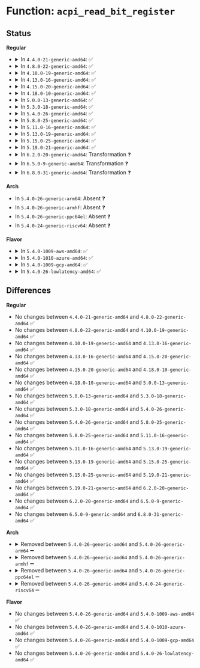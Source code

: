 # Function: <code>acpi_read_bit_register</code>

## Status
<b>Regular</b>
<ul>
<li>
<details>
<summary>In <code>4.4.0-21-generic-amd64</code>: ✅</summary>

```c
acpi_status acpi_read_bit_register(u32 register_id, u32 * return_value)
```

```json
{
  "name": "acpi_read_bit_register",
  "collision_type": "Unique Global",
  "inline_type": "No",
  "funcs": [
    {
      "addr": 18446744071583675712,
      "name": "acpi_read_bit_register",
      "external": true,
      "loc": "drivers/acpi/acpica/hwxface.c:300",
      "file": "drivers/acpi/acpica/hwxface.c",
      "inline": "seen, unknown",
      "caller_inline": [],
      "caller_func": [
        "drivers/acpi/acpica/hwacpi.c:acpi_hw_get_mode",
        "drivers/acpi/acpica/hwsleep.c:acpi_hw_legacy_sleep",
        "drivers/acpi/processor_idle.c:acpi_processor_suspend",
        "drivers/acpi/processor_idle.c:acpi_processor_resume",
        "drivers/acpi/processor_idle.c:acpi_idle_enter"
      ]
    }
  ],
  "symbols": [
    {
      "addr": 18446744071583675712,
      "name": "acpi_read_bit_register",
      "section": ".text",
      "bind": "STB_GLOBAL",
      "size": 112
    }
  ]
}
```
</details>
</li>
<li>
<details>
<summary>In <code>4.8.0-22-generic-amd64</code>: ✅</summary>

```c
acpi_status acpi_read_bit_register(u32 register_id, u32 * return_value)
```

```json
{
  "name": "acpi_read_bit_register",
  "collision_type": "Unique Global",
  "inline_type": "No",
  "funcs": [
    {
      "addr": 18446744071583999420,
      "name": "acpi_read_bit_register",
      "external": true,
      "loc": "drivers/acpi/acpica/hwxface.c:299",
      "file": "drivers/acpi/acpica/hwxface.c",
      "inline": "seen, unknown",
      "caller_inline": [],
      "caller_func": [
        "drivers/acpi/sleep.c:acpi_restore_bm_rld",
        "drivers/acpi/sleep.c:acpi_save_bm_rld",
        "drivers/acpi/acpica/hwacpi.c:acpi_hw_get_mode",
        "drivers/acpi/acpica/hwsleep.c:acpi_hw_legacy_sleep",
        "drivers/acpi/processor_idle.c:acpi_idle_enter"
      ]
    }
  ],
  "symbols": [
    {
      "addr": 18446744071583999420,
      "name": "acpi_read_bit_register",
      "section": ".text",
      "bind": "STB_GLOBAL",
      "size": 112
    }
  ]
}
```
</details>
</li>
<li>
<details>
<summary>In <code>4.10.0-19-generic-amd64</code>: ✅</summary>

```c
acpi_status acpi_read_bit_register(u32 register_id, u32 * return_value)
```

```json
{
  "name": "acpi_read_bit_register",
  "collision_type": "Unique Global",
  "inline_type": "No",
  "funcs": [
    {
      "addr": 18446744071584140868,
      "name": "acpi_read_bit_register",
      "external": true,
      "loc": "drivers/acpi/acpica/hwxface.c:299",
      "file": "drivers/acpi/acpica/hwxface.c",
      "inline": "seen, unknown",
      "caller_inline": [],
      "caller_func": [
        "drivers/acpi/sleep.c:acpi_restore_bm_rld",
        "drivers/acpi/sleep.c:acpi_save_bm_rld",
        "drivers/acpi/acpica/hwacpi.c:acpi_hw_get_mode",
        "drivers/acpi/acpica/hwsleep.c:acpi_hw_legacy_sleep",
        "drivers/acpi/processor_idle.c:acpi_idle_enter"
      ]
    }
  ],
  "symbols": [
    {
      "addr": 18446744071584140868,
      "name": "acpi_read_bit_register",
      "section": ".text",
      "bind": "STB_GLOBAL",
      "size": 112
    }
  ]
}
```
</details>
</li>
<li>
<details>
<summary>In <code>4.13.0-16-generic-amd64</code>: ✅</summary>

```c
acpi_status acpi_read_bit_register(u32 register_id, u32 * return_value)
```

```json
{
  "name": "acpi_read_bit_register",
  "collision_type": "Unique Global",
  "inline_type": "No",
  "funcs": [
    {
      "addr": 18446744071584208379,
      "name": "acpi_read_bit_register",
      "external": true,
      "loc": "drivers/acpi/acpica/hwxface.c:299",
      "file": "drivers/acpi/acpica/hwxface.c",
      "inline": "seen, unknown",
      "caller_inline": [],
      "caller_func": [
        "drivers/acpi/sleep.c:acpi_restore_bm_rld",
        "drivers/acpi/sleep.c:acpi_save_bm_rld",
        "drivers/acpi/acpica/hwacpi.c:acpi_hw_get_mode",
        "drivers/acpi/acpica/hwsleep.c:acpi_hw_legacy_sleep",
        "drivers/acpi/processor_idle.c:acpi_idle_enter"
      ]
    }
  ],
  "symbols": [
    {
      "addr": 18446744071584208379,
      "name": "acpi_read_bit_register",
      "section": ".text",
      "bind": "STB_GLOBAL",
      "size": 112
    }
  ]
}
```
</details>
</li>
<li>
<details>
<summary>In <code>4.15.0-20-generic-amd64</code>: ✅</summary>

```c
acpi_status acpi_read_bit_register(u32 register_id, u32 * return_value)
```

```json
{
  "name": "acpi_read_bit_register",
  "collision_type": "Unique Global",
  "inline_type": "No",
  "funcs": [
    {
      "addr": 18446744071584538863,
      "name": "acpi_read_bit_register",
      "external": true,
      "loc": "drivers/acpi/acpica/hwxface.c:187",
      "file": "drivers/acpi/acpica/hwxface.c",
      "inline": "seen, unknown",
      "caller_inline": [],
      "caller_func": [
        "drivers/acpi/sleep.c:acpi_restore_bm_rld",
        "drivers/acpi/sleep.c:acpi_save_bm_rld",
        "drivers/acpi/acpica/evxfevnt.c:acpi_get_event_status",
        "drivers/acpi/acpica/evxfevnt.c:acpi_get_event_status",
        "drivers/acpi/acpica/hwacpi.c:acpi_hw_get_mode",
        "drivers/acpi/acpica/hwsleep.c:acpi_hw_legacy_sleep",
        "drivers/acpi/processor_idle.c:acpi_idle_enter"
      ]
    }
  ],
  "symbols": [
    {
      "addr": 18446744071584538863,
      "name": "acpi_read_bit_register",
      "section": ".text",
      "bind": "STB_GLOBAL",
      "size": 354
    }
  ]
}
```
</details>
</li>
<li>
<details>
<summary>In <code>4.18.0-10-generic-amd64</code>: ✅</summary>

```c
acpi_status acpi_read_bit_register(u32 register_id, u32 * return_value)
```

```json
{
  "name": "acpi_read_bit_register",
  "collision_type": "Unique Global",
  "inline_type": "No",
  "funcs": [
    {
      "addr": 18446744071584763342,
      "name": "acpi_read_bit_register",
      "external": true,
      "loc": "drivers/acpi/acpica/hwxface.c:153",
      "file": "drivers/acpi/acpica/hwxface.c",
      "inline": "seen, unknown",
      "caller_inline": [],
      "caller_func": [
        "drivers/acpi/sleep.c:acpi_restore_bm_rld",
        "drivers/acpi/sleep.c:acpi_save_bm_rld",
        "drivers/acpi/acpica/evxfevnt.c:acpi_get_event_status",
        "drivers/acpi/acpica/evxfevnt.c:acpi_get_event_status",
        "drivers/acpi/acpica/hwacpi.c:acpi_hw_get_mode",
        "drivers/acpi/acpica/hwsleep.c:acpi_hw_legacy_sleep",
        "drivers/acpi/processor_idle.c:acpi_idle_enter"
      ]
    }
  ],
  "symbols": [
    {
      "addr": 18446744071584763342,
      "name": "acpi_read_bit_register",
      "section": ".text",
      "bind": "STB_GLOBAL",
      "size": 354
    }
  ]
}
```
</details>
</li>
<li>
<details>
<summary>In <code>5.0.0-13-generic-amd64</code>: ✅</summary>

```c
acpi_status acpi_read_bit_register(u32 register_id, u32 * return_value)
```

```json
{
  "name": "acpi_read_bit_register",
  "collision_type": "Unique Global",
  "inline_type": "No",
  "funcs": [
    {
      "addr": 18446744071584864142,
      "name": "acpi_read_bit_register",
      "external": true,
      "loc": "drivers/acpi/acpica/hwxface.c:153",
      "file": "drivers/acpi/acpica/hwxface.c",
      "inline": "seen, unknown",
      "caller_inline": [],
      "caller_func": [
        "drivers/acpi/sleep.c:acpi_restore_bm_rld",
        "drivers/acpi/sleep.c:acpi_save_bm_rld",
        "drivers/acpi/acpica/evxfevnt.c:acpi_get_event_status",
        "drivers/acpi/acpica/evxfevnt.c:acpi_get_event_status",
        "drivers/acpi/acpica/hwacpi.c:acpi_hw_get_mode",
        "drivers/acpi/acpica/hwsleep.c:acpi_hw_legacy_sleep",
        "drivers/acpi/processor_idle.c:acpi_idle_enter"
      ]
    }
  ],
  "symbols": [
    {
      "addr": 18446744071584864142,
      "name": "acpi_read_bit_register",
      "section": ".text",
      "bind": "STB_GLOBAL",
      "size": 349
    }
  ]
}
```
</details>
</li>
<li>
<details>
<summary>In <code>5.3.0-18-generic-amd64</code>: ✅</summary>

```c
acpi_status acpi_read_bit_register(u32 register_id, u32 * return_value)
```

```json
{
  "name": "acpi_read_bit_register",
  "collision_type": "Unique Global",
  "inline_type": "No",
  "funcs": [
    {
      "addr": 18446744071585067920,
      "name": "acpi_read_bit_register",
      "external": true,
      "loc": "drivers/acpi/acpica/hwxface.c:153",
      "file": "drivers/acpi/acpica/hwxface.c",
      "inline": "seen, unknown",
      "caller_inline": [],
      "caller_func": [
        "drivers/acpi/sleep.c:acpi_restore_bm_rld",
        "drivers/acpi/sleep.c:acpi_save_bm_rld",
        "drivers/acpi/acpica/evxfevnt.c:acpi_get_event_status",
        "drivers/acpi/acpica/evxfevnt.c:acpi_get_event_status",
        "drivers/acpi/acpica/hwacpi.c:acpi_hw_get_mode",
        "drivers/acpi/acpica/hwsleep.c:acpi_hw_legacy_sleep",
        "drivers/acpi/processor_idle.c:acpi_idle_enter"
      ]
    }
  ],
  "symbols": [
    {
      "addr": 18446744071585067920,
      "name": "acpi_read_bit_register",
      "section": ".text",
      "bind": "STB_GLOBAL",
      "size": 349
    }
  ]
}
```
</details>
</li>
<li>
<details>
<summary>In <code>5.4.0-26-generic-amd64</code>: ✅</summary>

```c
acpi_status acpi_read_bit_register(u32 register_id, u32 * return_value)
```

```json
{
  "name": "acpi_read_bit_register",
  "collision_type": "Unique Global",
  "inline_type": "No",
  "funcs": [
    {
      "addr": 18446744071585204254,
      "name": "acpi_read_bit_register",
      "external": true,
      "loc": "drivers/acpi/acpica/hwxface.c:153",
      "file": "drivers/acpi/acpica/hwxface.c",
      "inline": "seen, unknown",
      "caller_inline": [],
      "caller_func": [
        "drivers/acpi/sleep.c:acpi_restore_bm_rld",
        "drivers/acpi/sleep.c:acpi_save_bm_rld",
        "drivers/acpi/acpica/evxfevnt.c:acpi_get_event_status",
        "drivers/acpi/acpica/evxfevnt.c:acpi_get_event_status",
        "drivers/acpi/acpica/hwacpi.c:acpi_hw_get_mode",
        "drivers/acpi/acpica/hwsleep.c:acpi_hw_legacy_sleep",
        "drivers/acpi/processor_idle.c:acpi_idle_enter"
      ]
    }
  ],
  "symbols": [
    {
      "addr": 18446744071585204254,
      "name": "acpi_read_bit_register",
      "section": ".text",
      "bind": "STB_GLOBAL",
      "size": 349
    }
  ]
}
```
</details>
</li>
<li>
<details>
<summary>In <code>5.8.0-25-generic-amd64</code>: ✅</summary>

```c
acpi_status acpi_read_bit_register(u32 register_id, u32 * return_value)
```

```json
{
  "name": "acpi_read_bit_register",
  "collision_type": "Unique Global",
  "inline_type": "No",
  "funcs": [
    {
      "addr": 18446744071585909995,
      "name": "acpi_read_bit_register",
      "external": true,
      "loc": "drivers/acpi/acpica/hwxface.c:153",
      "file": "drivers/acpi/acpica/hwxface.c",
      "inline": "seen, unknown",
      "caller_inline": [],
      "caller_func": [
        "drivers/acpi/sleep.c:acpi_restore_bm_rld",
        "drivers/acpi/sleep.c:acpi_save_bm_rld",
        "drivers/acpi/acpica/evxfevnt.c:acpi_get_event_status",
        "drivers/acpi/acpica/evxfevnt.c:acpi_get_event_status",
        "drivers/acpi/acpica/evxfevnt.c:acpi_disable_event",
        "drivers/acpi/acpica/evxfevnt.c:acpi_enable_event",
        "drivers/acpi/acpica/hwacpi.c:acpi_hw_get_mode",
        "drivers/acpi/acpica/hwsleep.c:acpi_hw_legacy_sleep",
        "drivers/acpi/processor_idle.c:acpi_idle_bm_check"
      ]
    }
  ],
  "symbols": [
    {
      "addr": 18446744071585909995,
      "name": "acpi_read_bit_register",
      "section": ".text",
      "bind": "STB_GLOBAL",
      "size": 349
    }
  ]
}
```
</details>
</li>
<li>
<details>
<summary>In <code>5.11.0-16-generic-amd64</code>: ✅</summary>

```c
acpi_status acpi_read_bit_register(u32 register_id, u32 * return_value)
```

```json
{
  "name": "acpi_read_bit_register",
  "collision_type": "Unique Global",
  "inline_type": "No",
  "funcs": [
    {
      "addr": 18446744071586031757,
      "name": "acpi_read_bit_register",
      "external": true,
      "loc": "drivers/acpi/acpica/hwxface.c:153",
      "file": "drivers/acpi/acpica/hwxface.c",
      "inline": "seen, unknown",
      "caller_inline": [],
      "caller_func": [
        "drivers/acpi/sleep.c:acpi_restore_bm_rld",
        "drivers/acpi/sleep.c:acpi_save_bm_rld",
        "drivers/acpi/acpica/evxfevnt.c:acpi_get_event_status",
        "drivers/acpi/acpica/evxfevnt.c:acpi_get_event_status",
        "drivers/acpi/acpica/evxfevnt.c:acpi_disable_event",
        "drivers/acpi/acpica/evxfevnt.c:acpi_enable_event",
        "drivers/acpi/acpica/hwacpi.c:acpi_hw_get_mode",
        "drivers/acpi/acpica/hwsleep.c:acpi_hw_legacy_sleep",
        "drivers/acpi/processor_idle.c:acpi_idle_bm_check"
      ]
    }
  ],
  "symbols": [
    {
      "addr": 18446744071586031757,
      "name": "acpi_read_bit_register",
      "section": ".text",
      "bind": "STB_GLOBAL",
      "size": 349
    }
  ]
}
```
</details>
</li>
<li>
<details>
<summary>In <code>5.13.0-19-generic-amd64</code>: ✅</summary>

```c
acpi_status acpi_read_bit_register(u32 register_id, u32 * return_value)
```

```json
{
  "name": "acpi_read_bit_register",
  "collision_type": "Unique Global",
  "inline_type": "No",
  "funcs": [
    {
      "addr": 18446744071585908778,
      "name": "acpi_read_bit_register",
      "external": true,
      "loc": "drivers/acpi/acpica/hwxface.c:153",
      "file": "drivers/acpi/acpica/hwxface.c",
      "inline": "seen, unknown",
      "caller_inline": [],
      "caller_func": [
        "drivers/acpi/sleep.c:acpi_restore_bm_rld",
        "drivers/acpi/sleep.c:acpi_save_bm_rld",
        "drivers/acpi/acpica/evxfevnt.c:acpi_get_event_status",
        "drivers/acpi/acpica/evxfevnt.c:acpi_get_event_status",
        "drivers/acpi/acpica/evxfevnt.c:acpi_disable_event",
        "drivers/acpi/acpica/evxfevnt.c:acpi_enable_event",
        "drivers/acpi/acpica/hwacpi.c:acpi_hw_get_mode",
        "drivers/acpi/acpica/hwsleep.c:acpi_hw_legacy_sleep",
        "drivers/acpi/processor_idle.c:acpi_idle_enter_bm"
      ]
    }
  ],
  "symbols": [
    {
      "addr": 18446744071585908778,
      "name": "acpi_read_bit_register",
      "section": ".text",
      "bind": "STB_GLOBAL",
      "size": 349
    }
  ]
}
```
</details>
</li>
<li>
<details>
<summary>In <code>5.15.0-25-generic-amd64</code>: ✅</summary>

```c
acpi_status acpi_read_bit_register(u32 register_id, u32 * return_value)
```

```json
{
  "name": "acpi_read_bit_register",
  "collision_type": "Unique Global",
  "inline_type": "No",
  "funcs": [
    {
      "addr": 18446744071586396747,
      "name": "acpi_read_bit_register",
      "external": true,
      "loc": "drivers/acpi/acpica/hwxface.c:153",
      "file": "drivers/acpi/acpica/hwxface.c",
      "inline": "seen, unknown",
      "caller_inline": [],
      "caller_func": [
        "drivers/acpi/sleep.c:acpi_restore_bm_rld",
        "drivers/acpi/sleep.c:acpi_save_bm_rld",
        "drivers/acpi/acpica/evxfevnt.c:acpi_get_event_status",
        "drivers/acpi/acpica/evxfevnt.c:acpi_get_event_status",
        "drivers/acpi/acpica/evxfevnt.c:acpi_disable_event",
        "drivers/acpi/acpica/evxfevnt.c:acpi_enable_event",
        "drivers/acpi/acpica/hwacpi.c:acpi_hw_get_mode",
        "drivers/acpi/acpica/hwsleep.c:acpi_hw_legacy_sleep",
        "drivers/acpi/processor_idle.c:acpi_idle_enter_bm"
      ]
    }
  ],
  "symbols": [
    {
      "addr": 18446744071586396747,
      "name": "acpi_read_bit_register",
      "section": ".text",
      "bind": "STB_GLOBAL",
      "size": 379
    }
  ]
}
```
</details>
</li>
<li>
<details>
<summary>In <code>5.19.0-21-generic-amd64</code>: ✅</summary>

```c
acpi_status acpi_read_bit_register(u32 register_id, u32 * return_value)
```

```json
{
  "name": "acpi_read_bit_register",
  "collision_type": "Unique Global",
  "inline_type": "No",
  "funcs": [
    {
      "addr": 18446744071587645862,
      "name": "acpi_read_bit_register",
      "external": true,
      "loc": "drivers/acpi/acpica/hwxface.c:153",
      "file": "drivers/acpi/acpica/hwxface.c",
      "inline": "seen, unknown",
      "caller_inline": [],
      "caller_func": [
        "drivers/acpi/sleep.c:acpi_restore_bm_rld",
        "drivers/acpi/sleep.c:acpi_save_bm_rld",
        "drivers/acpi/acpica/evxfevnt.c:acpi_get_event_status",
        "drivers/acpi/acpica/evxfevnt.c:acpi_get_event_status",
        "drivers/acpi/acpica/evxfevnt.c:acpi_disable_event",
        "drivers/acpi/acpica/evxfevnt.c:acpi_enable_event",
        "drivers/acpi/acpica/hwacpi.c:acpi_hw_get_mode",
        "drivers/acpi/acpica/hwsleep.c:acpi_hw_legacy_sleep",
        "drivers/acpi/acpica/hwxfsleep.c:acpi_enter_sleep_state_s4bios",
        "drivers/acpi/processor_idle.c:acpi_idle_enter_bm"
      ]
    }
  ],
  "symbols": [
    {
      "addr": 18446744071587645862,
      "name": "acpi_read_bit_register",
      "section": ".text",
      "bind": "STB_GLOBAL",
      "size": 402
    }
  ]
}
```
</details>
</li>
<li>
<details>
<summary>In <code>6.2.0-20-generic-amd64</code>: Transformation ❓</summary>

```c
acpi_status acpi_read_bit_register(u32 register_id, u32 * return_value)
```

```json
{
  "name": "acpi_read_bit_register",
  "collision_type": "Unique Global",
  "inline_type": "No",
  "funcs": [
    {
      "addr": 0,
      "name": "acpi_read_bit_register",
      "external": true,
      "loc": "drivers/acpi/acpica/hwxface.c:153",
      "file": "drivers/acpi/acpica/hwxface.c",
      "inline": "seen, unknown",
      "caller_inline": [],
      "caller_func": [
        "drivers/acpi/sleep.c:acpi_restore_bm_rld",
        "drivers/acpi/sleep.c:acpi_save_bm_rld",
        "drivers/acpi/acpica/evxfevnt.c:acpi_get_event_status",
        "drivers/acpi/acpica/evxfevnt.c:acpi_get_event_status",
        "drivers/acpi/acpica/evxfevnt.c:acpi_disable_event",
        "drivers/acpi/acpica/evxfevnt.c:acpi_enable_event",
        "drivers/acpi/acpica/hwacpi.c:acpi_hw_get_mode",
        "drivers/acpi/acpica/hwsleep.c:acpi_hw_legacy_sleep",
        "drivers/acpi/acpica/hwxfsleep.c:acpi_enter_sleep_state_s4bios",
        "drivers/acpi/processor_idle.c:acpi_idle_enter_bm"
      ]
    }
  ],
  "symbols": [
    {
      "addr": 18446744071596221089,
      "name": "acpi_read_bit_register.cold",
      "section": ".text",
      "bind": "STB_LOCAL",
      "size": 33
    },
    {
      "addr": 18446744071588948288,
      "name": "acpi_read_bit_register",
      "section": ".text",
      "bind": "STB_GLOBAL",
      "size": 409
    }
  ]
}
```
</details>
</li>
<li>
<details>
<summary>In <code>6.5.0-9-generic-amd64</code>: Transformation ❓</summary>

```c
acpi_status acpi_read_bit_register(u32 register_id, u32 * return_value)
```

```json
{
  "name": "acpi_read_bit_register",
  "collision_type": "Unique Global",
  "inline_type": "No",
  "funcs": [
    {
      "addr": 0,
      "name": "acpi_read_bit_register",
      "external": true,
      "loc": "drivers/acpi/acpica/hwxface.c:153",
      "file": "drivers/acpi/acpica/hwxface.c",
      "inline": "seen, unknown",
      "caller_inline": [],
      "caller_func": [
        "drivers/acpi/sleep.c:acpi_restore_bm_rld",
        "drivers/acpi/sleep.c:acpi_save_bm_rld",
        "drivers/acpi/acpica/evxfevnt.c:acpi_get_event_status",
        "drivers/acpi/acpica/evxfevnt.c:acpi_get_event_status",
        "drivers/acpi/acpica/evxfevnt.c:acpi_disable_event",
        "drivers/acpi/acpica/evxfevnt.c:acpi_enable_event",
        "drivers/acpi/acpica/hwacpi.c:acpi_hw_get_mode",
        "drivers/acpi/acpica/hwsleep.c:acpi_hw_legacy_sleep",
        "drivers/acpi/acpica/hwxfsleep.c:acpi_enter_sleep_state_s4bios",
        "drivers/acpi/processor_idle.c:acpi_idle_enter_bm"
      ]
    }
  ],
  "symbols": [
    {
      "addr": 18446744071596747669,
      "name": "acpi_read_bit_register.cold",
      "section": ".text",
      "bind": "STB_LOCAL",
      "size": 33
    },
    {
      "addr": 18446744071589238256,
      "name": "acpi_read_bit_register",
      "section": ".text",
      "bind": "STB_GLOBAL",
      "size": 409
    }
  ]
}
```
</details>
</li>
<li>
<details>
<summary>In <code>6.8.0-31-generic-amd64</code>: Transformation ❓</summary>

```c
acpi_status acpi_read_bit_register(u32 register_id, u32 * return_value)
```

```json
{
  "name": "acpi_read_bit_register",
  "collision_type": "Unique Global",
  "inline_type": "No",
  "funcs": [
    {
      "addr": 0,
      "name": "acpi_read_bit_register",
      "external": true,
      "loc": "drivers/acpi/acpica/hwxface.c:153",
      "file": "drivers/acpi/acpica/hwxface.c",
      "inline": "seen, unknown",
      "caller_inline": [],
      "caller_func": [
        "drivers/acpi/sleep.c:acpi_restore_bm_rld",
        "drivers/acpi/sleep.c:acpi_save_bm_rld",
        "drivers/acpi/acpica/evxfevnt.c:acpi_get_event_status",
        "drivers/acpi/acpica/evxfevnt.c:acpi_get_event_status",
        "drivers/acpi/acpica/evxfevnt.c:acpi_disable_event",
        "drivers/acpi/acpica/evxfevnt.c:acpi_enable_event",
        "drivers/acpi/acpica/hwacpi.c:acpi_hw_get_mode",
        "drivers/acpi/acpica/hwsleep.c:acpi_hw_legacy_sleep",
        "drivers/acpi/acpica/hwxfsleep.c:acpi_enter_sleep_state_s4bios",
        "drivers/acpi/processor_idle.c:acpi_idle_enter_bm"
      ]
    }
  ],
  "symbols": [
    {
      "addr": 18446744071597656297,
      "name": "acpi_read_bit_register.cold",
      "section": ".text",
      "bind": "STB_LOCAL",
      "size": 33
    },
    {
      "addr": 18446744071589544768,
      "name": "acpi_read_bit_register",
      "section": ".text",
      "bind": "STB_GLOBAL",
      "size": 409
    }
  ]
}
```
</details>
</li>
</ul>
<b>Arch</b>
<ul>
<li>
In <code>5.4.0-26-generic-arm64</code>: Absent ❓
</li>
<li>
In <code>5.4.0-26-generic-armhf</code>: Absent ❓
</li>
<li>
In <code>5.4.0-26-generic-ppc64el</code>: Absent ❓
</li>
<li>
In <code>5.4.0-24-generic-riscv64</code>: Absent ❓
</li>
</ul>
<b>Flavor</b>
<ul>
<li>
<details>
<summary>In <code>5.4.0-1009-aws-amd64</code>: ✅</summary>

```c
acpi_status acpi_read_bit_register(u32 register_id, u32 * return_value)
```

```json
{
  "name": "acpi_read_bit_register",
  "collision_type": "Unique Global",
  "inline_type": "No",
  "funcs": [
    {
      "addr": 18446744071585077134,
      "name": "acpi_read_bit_register",
      "external": true,
      "loc": "drivers/acpi/acpica/hwxface.c:153",
      "file": "drivers/acpi/acpica/hwxface.c",
      "inline": "seen, unknown",
      "caller_inline": [],
      "caller_func": [
        "drivers/acpi/sleep.c:acpi_restore_bm_rld",
        "drivers/acpi/sleep.c:acpi_save_bm_rld",
        "drivers/acpi/acpica/hwacpi.c:acpi_hw_get_mode",
        "drivers/acpi/acpica/hwsleep.c:acpi_hw_legacy_sleep",
        "drivers/acpi/processor_idle.c:acpi_idle_enter"
      ]
    }
  ],
  "symbols": [
    {
      "addr": 18446744071585077134,
      "name": "acpi_read_bit_register",
      "section": ".text",
      "bind": "STB_GLOBAL",
      "size": 112
    }
  ]
}
```
</details>
</li>
<li>
<details>
<summary>In <code>5.4.0-1010-azure-amd64</code>: ✅</summary>

```c
acpi_status acpi_read_bit_register(u32 register_id, u32 * return_value)
```

```json
{
  "name": "acpi_read_bit_register",
  "collision_type": "Unique Global",
  "inline_type": "No",
  "funcs": [
    {
      "addr": 18446744071584992565,
      "name": "acpi_read_bit_register",
      "external": true,
      "loc": "drivers/acpi/acpica/hwxface.c:153",
      "file": "drivers/acpi/acpica/hwxface.c",
      "inline": "seen, unknown",
      "caller_inline": [],
      "caller_func": [
        "drivers/acpi/sleep.c:acpi_restore_bm_rld",
        "drivers/acpi/sleep.c:acpi_save_bm_rld",
        "drivers/acpi/acpica/hwacpi.c:acpi_hw_get_mode",
        "drivers/acpi/acpica/hwsleep.c:acpi_hw_legacy_sleep",
        "drivers/acpi/processor_idle.c:acpi_idle_enter"
      ]
    }
  ],
  "symbols": [
    {
      "addr": 18446744071584992565,
      "name": "acpi_read_bit_register",
      "section": ".text",
      "bind": "STB_GLOBAL",
      "size": 112
    }
  ]
}
```
</details>
</li>
<li>
<details>
<summary>In <code>5.4.0-1009-gcp-amd64</code>: ✅</summary>

```c
acpi_status acpi_read_bit_register(u32 register_id, u32 * return_value)
```

```json
{
  "name": "acpi_read_bit_register",
  "collision_type": "Unique Global",
  "inline_type": "No",
  "funcs": [
    {
      "addr": 18446744071585155838,
      "name": "acpi_read_bit_register",
      "external": true,
      "loc": "drivers/acpi/acpica/hwxface.c:153",
      "file": "drivers/acpi/acpica/hwxface.c",
      "inline": "seen, unknown",
      "caller_inline": [],
      "caller_func": [
        "drivers/acpi/sleep.c:acpi_restore_bm_rld",
        "drivers/acpi/sleep.c:acpi_save_bm_rld",
        "drivers/acpi/acpica/evxfevnt.c:acpi_get_event_status",
        "drivers/acpi/acpica/evxfevnt.c:acpi_get_event_status",
        "drivers/acpi/acpica/hwacpi.c:acpi_hw_get_mode",
        "drivers/acpi/acpica/hwsleep.c:acpi_hw_legacy_sleep",
        "drivers/acpi/processor_idle.c:acpi_idle_enter"
      ]
    }
  ],
  "symbols": [
    {
      "addr": 18446744071585155838,
      "name": "acpi_read_bit_register",
      "section": ".text",
      "bind": "STB_GLOBAL",
      "size": 349
    }
  ]
}
```
</details>
</li>
<li>
<details>
<summary>In <code>5.4.0-26-lowlatency-amd64</code>: ✅</summary>

```c
acpi_status acpi_read_bit_register(u32 register_id, u32 * return_value)
```

```json
{
  "name": "acpi_read_bit_register",
  "collision_type": "Unique Global",
  "inline_type": "No",
  "funcs": [
    {
      "addr": 18446744071585261998,
      "name": "acpi_read_bit_register",
      "external": true,
      "loc": "drivers/acpi/acpica/hwxface.c:153",
      "file": "drivers/acpi/acpica/hwxface.c",
      "inline": "seen, unknown",
      "caller_inline": [],
      "caller_func": [
        "drivers/acpi/sleep.c:acpi_restore_bm_rld",
        "drivers/acpi/sleep.c:acpi_save_bm_rld",
        "drivers/acpi/acpica/evxfevnt.c:acpi_get_event_status",
        "drivers/acpi/acpica/evxfevnt.c:acpi_get_event_status",
        "drivers/acpi/acpica/hwacpi.c:acpi_hw_get_mode",
        "drivers/acpi/acpica/hwsleep.c:acpi_hw_legacy_sleep",
        "drivers/acpi/processor_idle.c:acpi_idle_enter"
      ]
    }
  ],
  "symbols": [
    {
      "addr": 18446744071585261998,
      "name": "acpi_read_bit_register",
      "section": ".text",
      "bind": "STB_GLOBAL",
      "size": 349
    }
  ]
}
```
</details>
</li>
</ul>

## Differences
<b>Regular</b>
<ul>
<li>
No changes between <code>4.4.0-21-generic-amd64</code> and <code>4.8.0-22-generic-amd64</code> ✅
</li>
<li>
No changes between <code>4.8.0-22-generic-amd64</code> and <code>4.10.0-19-generic-amd64</code> ✅
</li>
<li>
No changes between <code>4.10.0-19-generic-amd64</code> and <code>4.13.0-16-generic-amd64</code> ✅
</li>
<li>
No changes between <code>4.13.0-16-generic-amd64</code> and <code>4.15.0-20-generic-amd64</code> ✅
</li>
<li>
No changes between <code>4.15.0-20-generic-amd64</code> and <code>4.18.0-10-generic-amd64</code> ✅
</li>
<li>
No changes between <code>4.18.0-10-generic-amd64</code> and <code>5.0.0-13-generic-amd64</code> ✅
</li>
<li>
No changes between <code>5.0.0-13-generic-amd64</code> and <code>5.3.0-18-generic-amd64</code> ✅
</li>
<li>
No changes between <code>5.3.0-18-generic-amd64</code> and <code>5.4.0-26-generic-amd64</code> ✅
</li>
<li>
No changes between <code>5.4.0-26-generic-amd64</code> and <code>5.8.0-25-generic-amd64</code> ✅
</li>
<li>
No changes between <code>5.8.0-25-generic-amd64</code> and <code>5.11.0-16-generic-amd64</code> ✅
</li>
<li>
No changes between <code>5.11.0-16-generic-amd64</code> and <code>5.13.0-19-generic-amd64</code> ✅
</li>
<li>
No changes between <code>5.13.0-19-generic-amd64</code> and <code>5.15.0-25-generic-amd64</code> ✅
</li>
<li>
No changes between <code>5.15.0-25-generic-amd64</code> and <code>5.19.0-21-generic-amd64</code> ✅
</li>
<li>
No changes between <code>5.19.0-21-generic-amd64</code> and <code>6.2.0-20-generic-amd64</code> ✅
</li>
<li>
No changes between <code>6.2.0-20-generic-amd64</code> and <code>6.5.0-9-generic-amd64</code> ✅
</li>
<li>
No changes between <code>6.5.0-9-generic-amd64</code> and <code>6.8.0-31-generic-amd64</code> ✅
</li>
</ul>
<b>Arch</b>
<ul>
<li>
<details>
<summary>Removed between <code>5.4.0-26-generic-amd64</code> and <code>5.4.0-26-generic-arm64</code> ➖</summary>

```c
acpi_status acpi_read_bit_register(u32 register_id, u32 * return_value)
```
</details>
</li>
<li>
<details>
<summary>Removed between <code>5.4.0-26-generic-amd64</code> and <code>5.4.0-26-generic-armhf</code> ➖</summary>

```c
acpi_status acpi_read_bit_register(u32 register_id, u32 * return_value)
```
</details>
</li>
<li>
<details>
<summary>Removed between <code>5.4.0-26-generic-amd64</code> and <code>5.4.0-26-generic-ppc64el</code> ➖</summary>

```c
acpi_status acpi_read_bit_register(u32 register_id, u32 * return_value)
```
</details>
</li>
<li>
<details>
<summary>Removed between <code>5.4.0-26-generic-amd64</code> and <code>5.4.0-24-generic-riscv64</code> ➖</summary>

```c
acpi_status acpi_read_bit_register(u32 register_id, u32 * return_value)
```
</details>
</li>
</ul>
<b>Flavor</b>
<ul>
<li>
No changes between <code>5.4.0-26-generic-amd64</code> and <code>5.4.0-1009-aws-amd64</code> ✅
</li>
<li>
No changes between <code>5.4.0-26-generic-amd64</code> and <code>5.4.0-1010-azure-amd64</code> ✅
</li>
<li>
No changes between <code>5.4.0-26-generic-amd64</code> and <code>5.4.0-1009-gcp-amd64</code> ✅
</li>
<li>
No changes between <code>5.4.0-26-generic-amd64</code> and <code>5.4.0-26-lowlatency-amd64</code> ✅
</li>
</ul>
